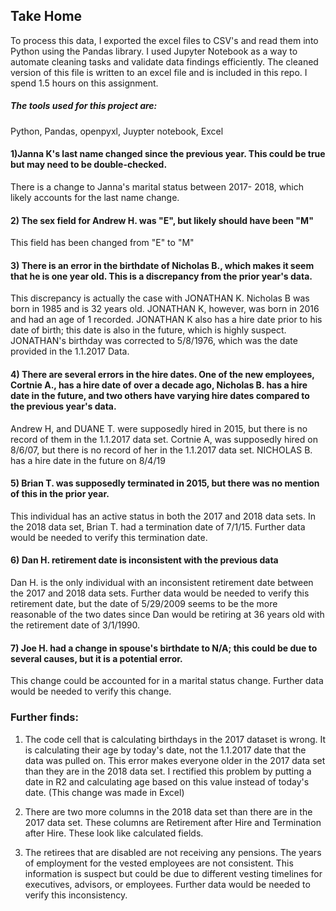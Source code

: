 ## Take Home

To process this data, I exported the excel files to CSV's and read them into Python using the Pandas library. I used Jupyter Notebook as a way to automate cleaning tasks and validate data findings efficiently. The cleaned version of this file is written to an excel file and is included in this repo. 
I spend 1.5 hours on this assignment.

##### The tools used for this project are:
Python, 
Pandas, 
openpyxl,
Juypter notebook,
Excel


#### 1)Janna K's last name changed since the previous year.  This could be true but may need to be double-checked.
There is a change to Janna's marital status between 2017- 2018, which likely accounts for the last name change.


#### 2) The sex field for Andrew H. was "E", but likely should have been "M"
This field has been changed from "E" to "M"

#### 3) There is an error in the birthdate of Nicholas B., which makes it seem that he is one year old.  This is a discrepancy from the prior year's data. 
This discrepancy is actually the case with JONATHAN K. Nicholas B was born in 1985 and is 32 years old. JONATHAN K, however, was born in 2016 and had an age of 1 recorded. JONATHAN K also has a hire date prior to his date of birth; this date is also in the future, which is highly suspect. JONATHAN's birthday was corrected to 5/8/1976, which was the date provided in the 1.1.2017 Data. 

#### 4) There are several errors in the hire dates.  One of the new employees, Cortnie A., has a hire date of over a decade ago, Nicholas B. has a hire date in the future, and two others have varying hire dates compared to the previous year's data.
Andrew H, and DUANE T. were supposedly hired in 2015, but there is no record of them in the 1.1.2017 data set. 
Cortnie A, was supposedly hired on 8/6/07, but there is no record of her in the 1.1.2017 data set. 
NICHOLAS B. has a hire date in the future on 8/4/19

#### 5) Brian T. was supposedly terminated in 2015, but there was no mention of this in the prior year.
This individual has an active status in both the 2017 and 2018 data sets. In the 2018 data set, Brian T. had a termination date of 7/1/15. Further data would be needed to verify this termination date. 

#### 6) Dan H. retirement date is inconsistent with the previous data
Dan H. is the only individual with an inconsistent retirement date between the 2017 and 2018 data sets. Further data would be needed to verify this retirement date, but the date of 5/29/2009 seems to be the more reasonable of the two dates since Dan would be retiring at 36 years old with the retirement date of 3/1/1990. 

#### 7) Joe H. had a change in spouse's birthdate to N/A; this could be due to several causes, but it is a potential error.
This change could be accounted for in a marital status change. Further data would be needed to verify this change. 

### Further finds: 

1)	The code cell that is calculating birthdays in the 2017 dataset is wrong. It is calculating their age by today's date, not the 1.1.2017 date that the data was pulled on. This error makes everyone older in the 2017 data set than they are in the 2018 data set. I rectified this problem by putting a date in R2 and calculating age based on this value instead of today's date. (This change was made in Excel)

2)	There are two more columns in the 2018 data set than there are in the 2017 data set. These columns are Retirement after Hire and Termination after Hire. These look like calculated fields. 

3)	The retirees that are disabled are not receiving any pensions. The years of employment for the vested employees are not consistent. This information is suspect but could be due to different vesting timelines for executives, advisors, or employees. Further data would be needed to verify this inconsistency. 



